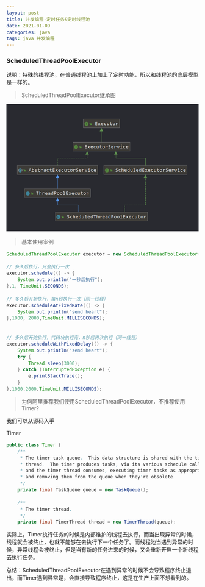 ```yaml
---
layout: post
title: 并发编程-定时任务&定时线程池
date: 2021-01-09
categories: java
tags: java 并发编程
---
```


### ScheduledThreadPoolExecutor

说明：特殊的线程池，在普通线程池上加上了定时功能，所以和线程池的底层模型是一样的。

> ScheduledThreadPoolExecutor继承图

![](/assets/img/concurrent/ScheduledThreadPoolExecutor结构.png)



> 基本使用案例

```java
ScheduledThreadPoolExecutor executor = new ScheduledThreadPoolExecutor(1);

// 多久后执行，只会执行一次
executor.schedule(() -> {
    System.out.println("一秒后执行");
},1, TimeUnit.SECONDS);

// 多久后开始执行，每n秒执行一次（同一线程）
executor.scheduleAtFixedRate(() -> {
    System.out.println("send heart");
},1000, 2000,TimeUnit.MILLISECONDS);


// 多久后开始执行，代码块执行完，n秒后再次执行（同一线程）
executor.scheduleWithFixedDelay(() -> {
    System.out.println("send heart");
    try {
        Thread.sleep(3000);
    } catch (InterruptedException e) {
        e.printStackTrace();
    }
},1000,2000,TimeUnit.MILLISECONDS);
```



> 为何阿里推荐我们使用ScheduledThreadPoolExecutor，不推荐使用Timer?

我们可以从源码入手

Timer

```java
public class Timer {
    /**
     * The timer task queue.  This data structure is shared with the timer
     * thread.  The timer produces tasks, via its various schedule calls,
     * and the timer thread consumes, executing timer tasks as appropriate,
     * and removing them from the queue when they're obsolete.
     */
    private final TaskQueue queue = new TaskQueue();

    /**
     * The timer thread.
     */
    private final TimerThread thread = new TimerThread(queue);
```

实际上，Timer执行任务的时候是内部维护的线程去执行，而当出现异常的时候，线程就会被终止，也就不能够在去执行下一个任务了。而线程池当遇到异常的时候，异常线程会被终止，但是当有新的任务进来的时候，又会重新开启一个新线程去执行任务。

总结：ScheduledThreadPoolExecutor在遇到异常的时候不会导致程序终止退出，而Timer遇到异常是，会直接导致程序终止，这是在生产上面不想看到的。







